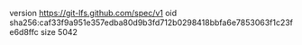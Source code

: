version https://git-lfs.github.com/spec/v1
oid sha256:caf33f9a951e357edba80d9b3fd712b0298418bbfa6e7853063f1c23fe6d8ffc
size 5042
